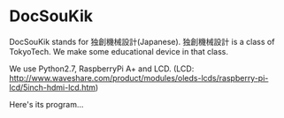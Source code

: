 # DocSouKik
DocSouKik stands for 独創機械設計(Japanese). 
独創機械設計 is a class of TokyoTech. 
We make some educational device in that class. 

We use Python2.7, RaspberryPi A+ and LCD. 
(LCD: http://www.waveshare.com/product/modules/oleds-lcds/raspberry-pi-lcd/5inch-hdmi-lcd.htm)

Here's its program...
